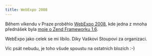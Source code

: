 ```yaml
---
title: WebExpo 2008
---
```


Během víkendu v Praze proběhlo [WebExpo 2008](https://web.archive.org/web/20121102134721/http://webexpo.cz/praha2008/), kde jedna z mnoha přednášek byla [moje o Zend Frameworku 1.6](https://web.archive.org/web/20110816163258/http://webexpo.cz/praha2008/prednaska/novinky-v-zend-frameworku-16/).

WebExpo jako celek se mi líbilo. Díky Vaškovi Stoupovi za organizaci.

Víc psát nebudu, je toho všude spoustu na ostatních blozích :-)
